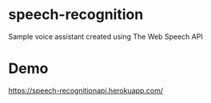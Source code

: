 # speech-recognition
Sample voice assistant created using The Web Speech API

# Demo
https://speech-recognitionapi.herokuapp.com/